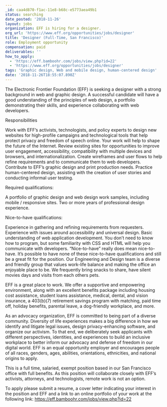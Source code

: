 ```yaml
---
_id: caa4d870-f1ac-11e8-b68c-e5773aea49b1
status: searching
date_posted: '2018-11-26'
layout: jobs
organization: EFF is hiring for a designer.
org_url: 'https://www.eff.org/opportunities/jobs/designer'
title: 'Designer (Full-Time, San Francisco)'
role: Employment opportunity
compensation: paid
deliverables: ''
how_to_apply:
  - 'https://eff.bamboohr.com/jobs/view.php?id=22'
  - 'https://www.eff.org/opportunities/jobs/designer'
tags: 'Graphic design, Web and mobile design, human-centered design'
date: '2018-11-26T18:55:07.890Z'
---
```

The Electronic Frontier Foundation (EFF) is seeking a designer with a strong background in web and graphic design. A successful candidate will have a good understanding of the principles of web design, a portfolio demonstrating their skills, and experience collaborating with web developers.

Responsibilities

Work with EFF’s activists, technologists, and policy experts to design new websites for high-profile campaigns and technological tools that help protect privacy and freedom of speech online. Your work will help to shape the future of the Internet.
Review existing sites for opportunities to improve user engagement, accessibility, compatibility with multiple devices and browsers, and internationalization.
Create wireframes and user flows to help refine requirements and to communicate them to web developers.
Contribute to EFF’s graphic design and print production needs.
Practice human-centered design, assisting with the creation of user stories and conducting informal user testing.


Required qualifications:

A portfolio of graphic design and web design work samples, including mobile / responsive sites.
Two or more years of professional design experience.


Nice-to-have qualifications:

Experience in gathering and refining requirements from requesters.
Experience with issues around accessibility and universal design.
Basic understanding of web application development. You don’t need to know how to program, but some familiarity with CSS and HTML will help you communicate with developers.
“Nice-to-have” really does mean nice-to-have. It’s possible to have none of these nice-to-have qualifications and still be a great fit for the position.
Our Engineering and Design team is a diverse and friendly group that values work-life balance and making the office an enjoyable place to be. We frequently bring snacks to share, have silent movies days and visits from each others pets.

EFF is a great place to work. We offer a supportive and empowering environment, along with an excellent benefits package including housing cost assistance, student loans assistance, medical, dental, and vision insurance, a 403(b)(7) retirement savings program with matching, paid time off, holiday benefits, parental leave, a dog-friendly workplace, and more.

As an advocacy organization, EFF is committed to being part of a diverse community. Diversity of life experiences makes a big difference in how we identify and litigate legal issues, design privacy-enhancing software, and organize our activism. To that end, we deliberately seek applicants with different perspectives, identities, and experiences to build an inclusive workplace to better inform our advocacy and defense of freedom in our digital world. EFF is an equal opportunity employer and encourages people of all races, genders, ages, abilities, orientations, ethnicities, and national origins to apply.

This is a full time, salaried, exempt position based in our San Francisco office with full benefits. As this position will collaborate closely with EFF’s activists, attorneys, and technologists, remote work is not an option.

To apply please submit a resume, a cover letter indicating your interest in the position and EFF and a link to an online portfolio of your work at the following link: https://eff.bamboohr.com/jobs/view.php?id=22
